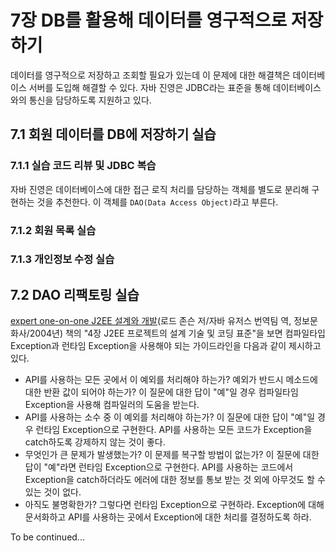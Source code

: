 # 7장 DB를 활용해 데이터를 영구적으로 저장하기

데이터를 영구적으로 저장하고 조회할 필요가 있는데 이 문제에 대한 해결책은 데이터베이스 서버를 도입해 해결할 수 있다.
자바 진영은 JDBC라는 표준을 통해 데이터베이스와의 통신을 담당하도록 지원하고 있다.

## 7.1 회원 데이터를 DB에 저장하기 실습

### 7.1.1 실습 코드 리뷰 및 JDBC 복습

자바 진영은 데이터베이스에 대한 접근 로직 처리를 담당하는 객체를 별도로 분리해 구현하는 것을 추천한다.
이 객체를 `DAO(Data Access Object)`라고 부른다.

### 7.1.2 회원 목록 실습

### 7.1.3 개인정보 수정 실습

## 7.2 DAO 리팩토링 실습

[expert one-on-one J2EE 설계와 개발](http://www.yes24.com/Product/Goods/428809)(로드 존슨 저/자바 유저스 번역팀 역, 정보문화사/2004년) 책의 "4장 J2EE 프로젝트의 설계 기술 및 코딩 표준"을 보면 컴파일타입 Exception과 런타임 Exception을 사용해야 되는 가이드라인을 다음과 같이 제시하고 있다.

- API를 사용하는 모든 곳에서 이 예외를 처리해야 하는가?
  예외가 반드시 메소드에 대한 반환 값이 되어야 하는가?
  이 질문에 대한 답이 "예"일 경우 컴파일타임 Exception을 사용해 컴파일러의 도움을 받는다.
- API를 사용하는 소수 중 이 예외를 처리해야 하는가?
  이 질문에 대한 답이 "예"일 경우 런타임 Exception으로 구현한다.
  API를 사용하는 모든 코드가 Exception을 catch하도록 강제하지 않는 것이 좋다.
- 무엇인가 큰 문제가 발생했는가?
  이 문제를 복구할 방법이 없는가?
  이 질문에 대한 답이 "예"라면 런타임 Exception으로 구현한다.
  API를 사용하는 코드에서 Exception을 catch하더라도 에러에 대한 정보를 통보 받는 것 외에 아무것도 할 수 있는 것이 없다.
- 아직도 불명확한가?
  그렇다면 런타임 Exception으로 구현하라.
  Exception에 대해 문서화하고 API를 사용하는 곳에서 Exception에 대한 처리를 결정하도록 하라.

To be continued...